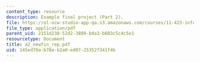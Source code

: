 ```yaml
---
content_type: resource
description: Example final project (Part 2).
file: https://ol-ocw-studio-app-qa.s3.amazonaws.com/courses/11-423-information-and-communication-technologies-in-community-development-spring-2004/145ed70ab78eb2a0ed0725352f341f4b_a2_newfin_rep.pdf
file_type: application/pdf
parent_uid: 2151d238-52d2-3809-bda3-b603c5c4c5e1
resourcetype: Document
title: a2_newfin_rep.pdf
uid: 145ed70a-b78e-b2a0-ed07-25352f341f4b
---
```

